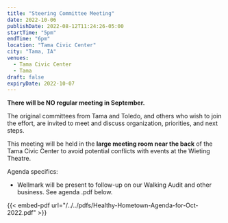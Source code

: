 ```yaml
---
title: "Steering Committee Meeting"
date: 2022-10-06
publishDate: 2022-08-12T11:24:26-05:00
startTime: "5pm"
endTime: "6pm"
location: "Tama Civic Center"
city: "Tama, IA"
venues:
  - Tama Civic Center
  - Tama
draft: false
expiryDate: 2022-10-07
---
```


**There will be NO regular meeting in September.**  

The original committees from Tama and Toledo, and others who wish to join the effort, are invited to meet and discuss organization, priorities, and next steps.

This meeting will be held in the **large meeting room near the back** of the Tama Civic Center to avoid potential conflicts with events at the Wieting Theatre.

Agenda specifics:

  - Wellmark will be present to follow-up on our Walking Audit and other business.  See agenda .pdf below.
 
{{< embed-pdf url="/../../pdfs/Healthy-Hometown-Agenda-for-Oct-2022.pdf" >}}  
 


  
 
